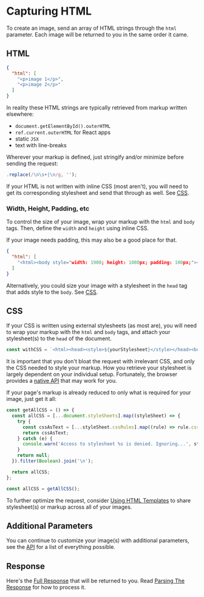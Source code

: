 # Capturing HTML

To create an image, send an array of HTML strings through the `html` parameter. Each image will be returned to you in the same order it came.

## HTML

```json
{
  "html": [
    "<p>image 1</p>",
    "<p>image 2</p>"
  ]
}
```

In reality these HTML strings are typically retrieved from markup written elsewhere:
  - `document.getElementById().outerHTML`
  - `ref.current.outerHTML` for React apps
  - static `JSX`
  - text with line-breaks

Wherever your markup is defined, just stringify and/or minimize  before sending the request:

```javascript
.replace(/\n\s+|\n/g, '');
```

If your HTML is not written with inline CSS (most aren't), you will need to get its corresponding stylesheet and send that through as well. See [CSS](#css).

### Width, Height, Padding, etc

To control the size of your image, wrap your markup with the `html` and `body` tags. Then, define the `width` and `height` using inline CSS.

If your image needs padding, this may also be a good place for that.

```json
{
  "html": [
    "<html><body style="width: 1900; height: 1080px; padding: 100px;"><p>image 1</p></body></html>",
  ]
}
```

Alternatively, you could size your image with a stylesheet in the `head` tag that adds style to the `body`. See [CSS](#css).
## CSS

If your CSS is written using external stylesheets (as most are), you will need to wrap your markup with the `html` and `body` tags, and attach your stylesheet(s) to the `head` of the document.

```javascript
const withCSS = `<html><head><style>${yourStylesheet}</style></head><body><p>image 1</p></body></html>`;
```

It is important that you don't bloat the request with irrelevant CSS, and only the CSS needed to style your markup. How you retrieve your stylesheet is largely dependent on your individual setup. Fortunately, the browser provides a [native API](https://developer.mozilla.org/en-US/docs/Web/API/StyleSheetList) that may work for you.

If your page's markup is already reduced to only what is required for your image, just get it all:

```javascript
const getAllCSS = () => {
  const allCSS = [...document.styleSheets].map((styleSheet) => {
    try {
      const cssAsText = [...styleSheet.cssRules].map((rule) => rule.cssText).join('');
      return cssAsText;
    } catch (e) {
      console.warn('Access to stylesheet %s is denied. Ignoring...', styleSheet.href);
    }
    return null;
  }).filter(Boolean).join('\n');

  return allCSS;
};

const allCSS = getAllCSS();
```

To further optimize the request, consider [Using HTML Templates](./guides/using-html-templates.md) to share stylesheet(s) or markup across all of your images.

## Additional Parameters

You can continue to customize your image(s) with additional parameters, see the [API](./api.md) for a list of everything possible.

## Response

Here's the [Full Response](./api.md#response) that will be returned to you. Read [Parsing The Response](./guides/parsing-the-response.md) for how to process it.
